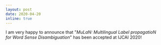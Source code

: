 ```yaml
---
layout: post
date: 2020-04-20
inline: true
---
```


I am very happy to announce that "_MuLaN: Multilingual Label propagatioN for Word Sense Disambiguation_" has been accepted at IJCAI 2020!
